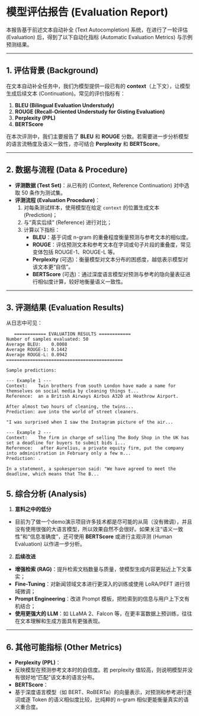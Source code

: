 # 模型评估报告 (Evaluation Report)

本报告基于前述文本自动补全 (Text Autocompletion) 系统，在进行了一轮评估 (Evaluation) 后，得到了以下自动化指标 (Automatic Evaluation Metrics) 与示例预测结果。

---

## 1. 评估背景 (Background)

在文本自动补全任务中，我们为模型提供一段已有的 **context**（上下文），让模型生成后续文本 (Continuation)。常见的评价指标有：

1. **BLEU (Bilingual Evaluation Understudy)**
2. **ROUGE (Recall-Oriented Understudy for Gisting Evaluation)**
3. **Perplexity (PPL)**
4. **BERTScore**

在本次评测中，我们主要报告了 **BLEU** 和 **ROUGE** 分数。若需要进一步分析模型的语言流畅度及语义一致性，亦可结合 **Perplexity** 和 **BERTScore**。

---

## 2. 数据与流程 (Data & Procedure)

- **评测数据 (Test Set)**：从已有的 (Context, Reference Continuation) 对中选取 50 条作为测试集。
- **评测流程 (Evaluation Procedure)**：
  1. 对每条测试样本，使用模型在给定 `context` 的位置生成文本 (Prediction)；
  2. 与“真实后续” (Reference) 进行对比；
  3. 计算以下指标：
     - **BLEU**：基于词或 n-gram 的重叠程度衡量预测与参考文本的相似度。
     - **ROUGE**：评估预测文本和参考文本在字词或句子片段的重叠度，常见变体包括 ROUGE-1、ROUGE-L 等。
     - **Perplexity** (可选)：衡量模型对文本分布的困惑度，越低表示模型对该文本更“自信”。
     - **BERTScore** (可选)：通过深度语言模型对预测与参考的隐向量表征进行相似度计算，较好地衡量语义一致性。

---

## 3. 评测结果 (Evaluation Results)

从日志中可见：
```
   ============ EVALUATION RESULTS ============
Number of samples evaluated: 50
Average BLEU:    0.0008
Average ROUGE-1: 0.1442
Average ROUGE-L: 0.0942
============================================

Sample predictions:

--- Example 1 ---
Context:    Twin brothers from south London have made a name for themselves on social media by cleaning things t...
Reference:  an a British Airways Airbus A320 at Heathrow Airport.

After almost two hours of cleaning, the twins...
Prediction: ave into the world of street cleaners.

"I was surprised when I saw the Instagram picture of the air...

--- Example 2 ---
Context:    The firm in charge of selling The Body Shop in the UK has set a deadline for buyers to submit bids i...
Reference:   after Aurelius, a private equity firm, put the company into administration in February only a few m...
Prediction: .

In a statement, a spokesperson said: "We have agreed to meet the deadline, which means that The B...
```

## 5. 综合分析 (Analysis)

1. **意料之中的低分**  
 - 目前为了做一个demo演示项目许多技术都是尽可能的从简（没有微调），并且没有使用很强的大语言模型，所以效果自然不会很好。如果关注“语义一致性”和“信息准确度”，还可使用 **BERTScore** 或进行主观评测 (Human Evaluation) 以作进一步分析。

2. **后续改进**  
 - **增强检索 (RAG)**：提升检索文档数量与质量，使模型生成内容更贴近上下文事实；  
 - **Fine-Tuning**：对新闻领域文本进行更深入的训练或使用 LoRA/PEFT 进行领域微调；  
 - **Prompt Engineering**：改进 Prompt 模板，把检索到的信息与用户上下文有机结合；  
 - **使用更强大的 LLM**：如 LLaMA 2、Falcon 等，在更丰富数据上预训练，往往在文本理解和生成方面具有更强表现。

---

## 6. 其他可能指标 (Other Metrics)

- **Perplexity (PPL)**：  
- 反映模型在预测参考文本时的自信度。若 perplexity 值较高，则说明模型并没有很好地“匹配”该文本的语言分布。  
- **BERTScore**：  
- 基于深度语言模型（如 BERT、RoBERTa）的向量表示，对预测和参考进行逐词或逐 Token 的语义相似度比较，比纯粹的 n-gram 相似更能衡量真实的语义重合度。

